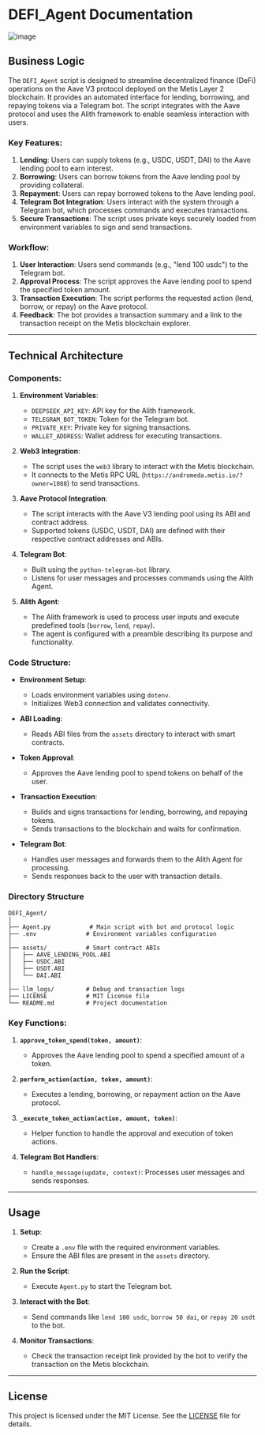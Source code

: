 # DEFI_Agent Documentation
![image](https://github.com/user-attachments/assets/21a4d8ff-6bd3-456a-81cd-1a2a463b6e66)

## Business Logic

The `DEFI_Agent` script is designed to streamline decentralized finance (DeFi) operations on the Aave V3 protocol deployed on the Metis Layer 2 blockchain. It provides an automated interface for lending, borrowing, and repaying tokens via a Telegram bot. The script integrates with the Aave protocol and uses the Alith framework to enable seamless interaction with users.

### Key Features:
1. **Lending**: Users can supply tokens (e.g., USDC, USDT, DAI) to the Aave lending pool to earn interest.
2. **Borrowing**: Users can borrow tokens from the Aave lending pool by providing collateral.
3. **Repayment**: Users can repay borrowed tokens to the Aave lending pool.
4. **Telegram Bot Integration**: Users interact with the system through a Telegram bot, which processes commands and executes transactions.
5. **Secure Transactions**: The script uses private keys securely loaded from environment variables to sign and send transactions.

### Workflow:
1. **User Interaction**: Users send commands (e.g., "lend 100 usdc") to the Telegram bot.
2. **Approval Process**: The script approves the Aave lending pool to spend the specified token amount.
3. **Transaction Execution**: The script performs the requested action (lend, borrow, or repay) on the Aave protocol.
4. **Feedback**: The bot provides a transaction summary and a link to the transaction receipt on the Metis blockchain explorer.

---

## Technical Architecture

### Components:
1. **Environment Variables**:
   - `DEEPSEEK_API_KEY`: API key for the Alith framework.
   - `TELEGRAM_BOT_TOKEN`: Token for the Telegram bot.
   - `PRIVATE_KEY`: Private key for signing transactions.
   - `WALLET_ADDRESS`: Wallet address for executing transactions.

2. **Web3 Integration**:
   - The script uses the `web3` library to interact with the Metis blockchain.
   - It connects to the Metis RPC URL (`https://andromeda.metis.io/?owner=1088`) to send transactions.

3. **Aave Protocol Integration**:
   - The script interacts with the Aave V3 lending pool using its ABI and contract address.
   - Supported tokens (USDC, USDT, DAI) are defined with their respective contract addresses and ABIs.

4. **Telegram Bot**:
   - Built using the `python-telegram-bot` library.
   - Listens for user messages and processes commands using the Alith Agent.

5. **Alith Agent**:
   - The Alith framework is used to process user inputs and execute predefined tools (`borrow`, `lend`, `repay`).
   - The agent is configured with a preamble describing its purpose and functionality.

### Code Structure:
- **Environment Setup**:
  - Loads environment variables using `dotenv`.
  - Initializes Web3 connection and validates connectivity.

- **ABI Loading**:
  - Reads ABI files from the `assets` directory to interact with smart contracts.

- **Token Approval**:
  - Approves the Aave lending pool to spend tokens on behalf of the user.

- **Transaction Execution**:
  - Builds and signs transactions for lending, borrowing, and repaying tokens.
  - Sends transactions to the blockchain and waits for confirmation.

- **Telegram Bot**:
  - Handles user messages and forwards them to the Alith Agent for processing.
  - Sends responses back to the user with transaction details.

### Directory Structure
```
DEFI_Agent/
│
├── Agent.py           # Main script with bot and protocol logic
├── .env              # Environment variables configuration
│
├── assets/           # Smart contract ABIs
│   ├── AAVE_LENDING_POOL.ABI
│   ├── USDC.ABI
│   ├── USDT.ABI
│   └── DAI.ABI
│
├── llm_logs/         # Debug and transaction logs
├── LICENSE           # MIT License file
└── README.md         # Project documentation
```


### Key Functions:
1. **`approve_token_spend(token, amount)`**:
   - Approves the Aave lending pool to spend a specified amount of a token.

2. **`perform_action(action, token, amount)`**:
   - Executes a lending, borrowing, or repayment action on the Aave protocol.

3. **`_execute_token_action(action, amount, token)`**:
   - Helper function to handle the approval and execution of token actions.

4. **Telegram Bot Handlers**:
   - `handle_message(update, context)`: Processes user messages and sends responses.

---

## Usage

1. **Setup**:
   - Create a `.env` file with the required environment variables.
   - Ensure the ABI files are present in the `assets` directory.

2. **Run the Script**:
   - Execute `Agent.py` to start the Telegram bot.

3. **Interact with the Bot**:
   - Send commands like `lend 100 usdc`, `borrow 50 dai`, or `repay 20 usdt` to the bot.

4. **Monitor Transactions**:
   - Check the transaction receipt link provided by the bot to verify the transaction on the Metis blockchain.

---

## License

This project is licensed under the MIT License. See the [LICENSE](LICENSE) file for details.

